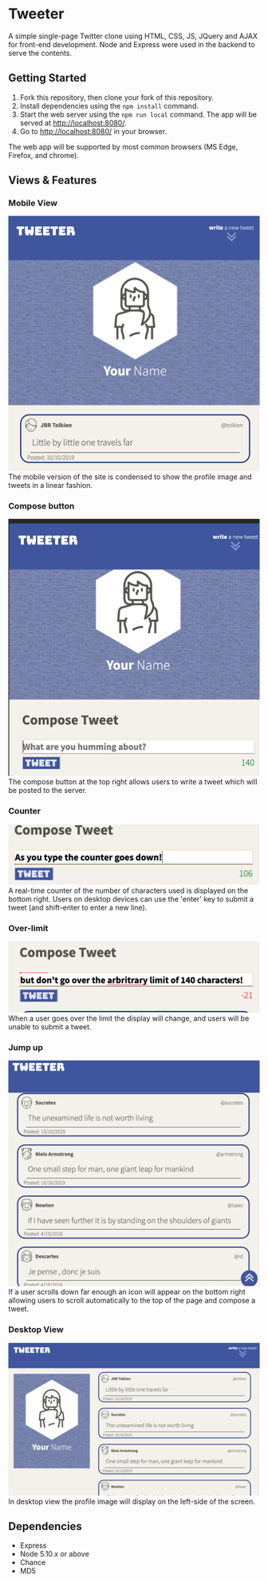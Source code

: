 # Tweeter

A simple single-page Twitter clone using HTML, CSS, JS, JQuery and AJAX for front-end development. Node and Express were used in the backend to serve the contents. 

## Getting Started

1. Fork this repository, then clone your fork of this repository.
2. Install dependencies using the `npm install` command.
3. Start the web server using the `npm run local` command. The app will be served at <http://localhost:8080/>.
4. Go to <http://localhost:8080/> in your browser.

The web app will be supported by most common browsers (MS Edge, Firefox, and chrome).

## Views & Features

### Mobile View
![user on mobile version of site](public/images/mobile.png)
The mobile version of the site is condensed to show the profile image and tweets in a linear fashion.

### Compose button
![user composing a tweet](public/images/compose.png)
The compose button at the top right allows users to write a tweet which will be posted to the server.

### Counter
![realtime character count](public/images/counter.png)
A real-time counter of the number of characters used is displayed on the bottom right. Users on desktop devices can use the 'enter' key to submit a tweet (and shift-enter to enter a new line).

### Over-limit
![user is over the character limit](public/images/limit.png)
When a user goes over the limit the display will change, and users will be unable to submit a tweet.

### Jump up
![mobile](public/images/jump.png)
If a user scrolls down far enough an icon will appear on the bottom right allowing users to scroll automatically to the top of the page and compose a tweet.

### Desktop View
![desktop view of site](public/images/desktop.png)
In desktop view the profile image will display on the left-side of the screen.

## Dependencies
- Express
- Node 5.10.x or above
- Chance
- MD5

